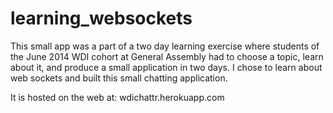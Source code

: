 learning_websockets
===================

This small app was a part of a two day learning exercise where students of the June 2014 WDI cohort at
General Assembly had to choose a topic, learn about it, and produce a small application in two days. I
chose to learn about web sockets and built this small chatting application.

It is hosted on the web at: wdichattr.herokuapp.com
